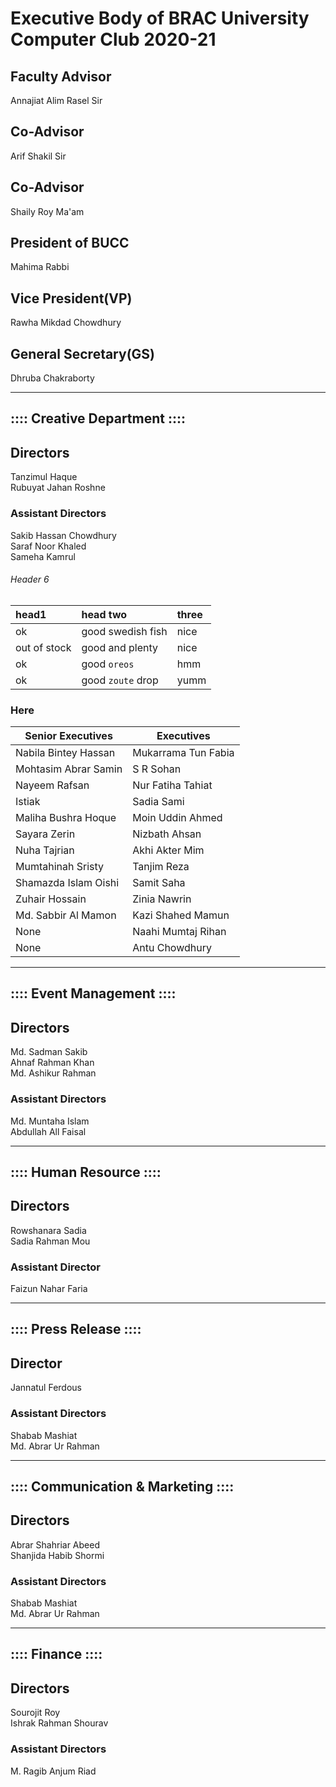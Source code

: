 # Executive Body of BRAC University Computer Club 2020-21
## Faculty Advisor 
Annajiat Alim Rasel Sir
## Co-Advisor
Arif Shakil Sir
## Co-Advisor
Shaily Roy Ma'am 
## President of BUCC
Mahima Rabbi
## Vice President(VP)
Rawha Mikdad Chowdhury
## General Secretary(GS)
Dhruba Chakraborty
* * *

## :::: Creative Department ::::

## Directors
Tanzimul Haque <br>
Rubuyat Jahan Roshne
### Assistant Directors 
Sakib Hassan Chowdhury<br>
Saraf Noor Khaled<br>
Sameha Kamrul
###### Header 6

| head1        | head two          | three |
|:-------------|:------------------|:------|
| ok           | good swedish fish | nice  |
| out of stock | good and plenty   | nice  |
| ok           | good `oreos`      | hmm   |
| ok           | good `zoute` drop | yumm  |
### Here
Senior Executives | Executives
|------------ | -------------|
|Nabila Bintey Hassan | Mukarrama Tun Fabia|
|Mohtasim Abrar Samin | S R Sohan|
|Nayeem Rafsan | Nur Fatiha Tahiat|
|Istiak | Sadia Sami|
|Maliha Bushra Hoque | Moin Uddin Ahmed|
|Sayara Zerin | Nizbath Ahsan|
|Nuha Tajrian | Akhi Akter Mim|
|Mumtahinah Sristy | Tanjim Reza|
|Shamazda Islam Oishi | Samit Saha|
|Zuhair Hossain | Zinia Nawrin|
|Md. Sabbir Al Mamon | Kazi Shahed Mamun|
|None | Naahi Mumtaj Rihan|
|None | Antu Chowdhury|
* * *
## :::: Event Management ::::

## Directors
Md. Sadman Sakib<br>
Ahnaf Rahman Khan<br>
Md. Ashikur Rahman
### Assistant Directors 
Md. Muntaha Islam<br>
Abdullah All Faisal
* * *
## :::: Human Resource ::::

## Directors
Rowshanara Sadia<br>
Sadia Rahman Mou

### Assistant Director
Faizun Nahar Faria
* * *
## :::: Press Release ::::

## Director
Jannatul Ferdous

### Assistant Directors 
Shabab Mashiat<br>
Md. Abrar Ur Rahman

* * *
## :::: Communication & Marketing ::::

## Directors
Abrar Shahriar Abeed<br>
Shanjida Habib Shormi

### Assistant Directors 
Shabab Mashiat<br>
Md. Abrar Ur Rahman

* * *
## :::: Finance ::::

## Directors
Sourojit Roy<br>
Ishrak Rahman Shourav


### Assistant Directors 
M. Ragib Anjum Riad

